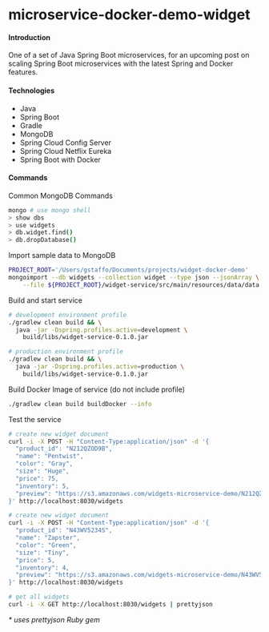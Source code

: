 # microservice-docker-demo-widget
#### Introduction
One of a set of Java Spring Boot microservices, for an upcoming post on scaling Spring Boot microservices with the latest Spring and Docker features.

#### Technologies
* Java
* Spring Boot
* Gradle
* MongoDB
* Spring Cloud Config Server
* Spring Cloud Netflix Eureka
* Spring Boot with Docker

#### Commands
Common MongoDB Commands
```bash
mongo # use mongo shell
> show dbs
> use widgets
> db.widget.find()
> db.dropDatabase()
```

Import sample data to MongoDB
```bash
PROJECT_ROOT='/Users/gstaffo/Documents/projects/widget-docker-demo'
mongoimport --db widgets --collection widget --type json --jsonArray \
    --file ${PROJECT_ROOT}/widget-service/src/main/resources/data/data.json
```

Build and start service
```bash
# development environment profile
./gradlew clean build && \
  java -jar -Dspring.profiles.active=development \
    build/libs/widget-service-0.1.0.jar

# production environment profile
./gradlew clean build && \
  java -jar -Dspring.profiles.active=production \
    build/libs/widget-service-0.1.0.jar
```

Build Docker Image of service (do not include profile)
```bash
./gradlew clean build buildDocker --info
```

Test the service
```bash
# create new widget document
curl -i -X POST -H "Content-Type:application/json" -d '{
  "product_id": "N212QZOD9B",
  "name": "Pentwist",
  "color": "Gray",
  "size": "Huge",
  "price": 75,
  "inventory": 5,
  "preview": "https://s3.amazonaws.com/widgets-microservice-demo/N212QZOD9B.png"
}' http://localhost:8030/widgets

# create new widget document
curl -i -X POST -H "Content-Type:application/json" -d '{
  "product_id": "N43WV5234S",
  "name": "Zapster",
  "color": "Green",
  "size": "Tiny",
  "price": 5,
  "inventory": 4,
  "preview": "https://s3.amazonaws.com/widgets-microservice-demo/N43WV5234S.png"
}' http://localhost:8030/widgets

# get all widgets
curl -i -X GET http://localhost:8030/widgets | prettyjson
```
_* uses prettyjson Ruby gem_
